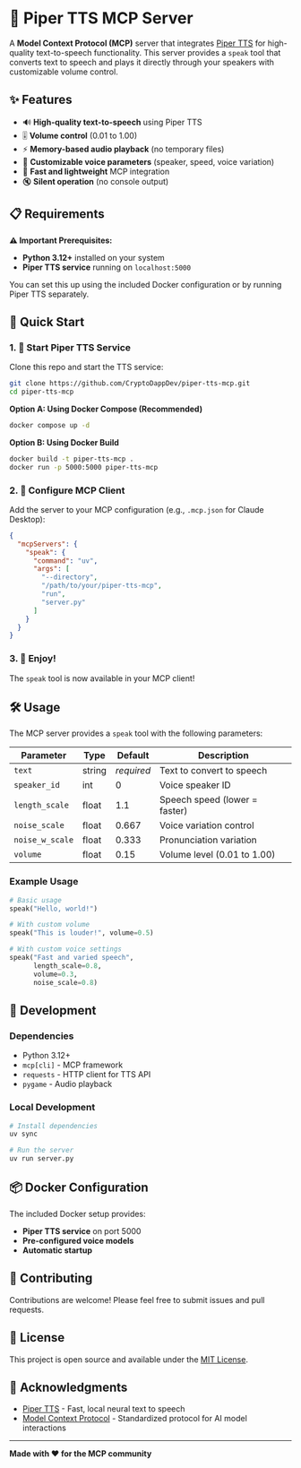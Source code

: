 # 🎤 Piper TTS MCP Server

A **Model Context Protocol (MCP)** server that integrates [Piper TTS](https://github.com/rhasspy/piper) for high-quality text-to-speech functionality. This server provides a `speak` tool that converts text to speech and plays it directly through your speakers with customizable volume control.

## ✨ Features

- 🔊 **High-quality text-to-speech** using Piper TTS
- 🎚️ **Volume control** (0.01 to 1.00)
- ⚡ **Memory-based audio playback** (no temporary files)
- 🔧 **Customizable voice parameters** (speaker, speed, voice variation)
- 🚀 **Fast and lightweight** MCP integration
- 🔇 **Silent operation** (no console output)

## 📋 Requirements

**⚠️ Important Prerequisites:**
- **Python 3.12+** installed on your system
- **Piper TTS service** running on `localhost:5000`

You can set this up using the included Docker configuration or by running Piper TTS separately.

## 🚀 Quick Start

### 1. 🐳 Start Piper TTS Service

Clone this repo and start the TTS service:

```bash
git clone https://github.com/CryptoDappDev/piper-tts-mcp.git
cd piper-tts-mcp
```

**Option A: Using Docker Compose (Recommended)**
```bash
docker compose up -d
```

**Option B: Using Docker Build**
```bash
docker build -t piper-tts-mcp .
docker run -p 5000:5000 piper-tts-mcp
```

### 2. 🔧 Configure MCP Client

Add the server to your MCP configuration (e.g., `.mcp.json` for Claude Desktop):

```json
{
  "mcpServers": {
    "speak": {
      "command": "uv",
      "args": [
        "--directory",
        "/path/to/your/piper-tts-mcp",
        "run",
        "server.py"
      ]
    }
  }
}
```

### 3. 🎉 Enjoy!

The `speak` tool is now available in your MCP client!

## 🛠️ Usage

The MCP server provides a `speak` tool with the following parameters:

| Parameter | Type | Default | Description |
|-----------|------|---------|-------------|
| `text` | string | *required* | Text to convert to speech |
| `speaker_id` | int | 0 | Voice speaker ID |
| `length_scale` | float | 1.1 | Speech speed (lower = faster) |
| `noise_scale` | float | 0.667 | Voice variation control |
| `noise_w_scale` | float | 0.333 | Pronunciation variation |
| `volume` | float | 0.15 | Volume level (0.01 to 1.00) |

### Example Usage

```python
# Basic usage
speak("Hello, world!")

# With custom volume
speak("This is louder!", volume=0.5)

# With custom voice settings
speak("Fast and varied speech", 
      length_scale=0.8, 
      volume=0.3, 
      noise_scale=0.8)
```

## 🔧 Development

### Dependencies

- Python 3.12+
- `mcp[cli]` - MCP framework
- `requests` - HTTP client for TTS API
- `pygame` - Audio playback

### Local Development

```bash
# Install dependencies
uv sync

# Run the server
uv run server.py
```

## 📦 Docker Configuration

The included Docker setup provides:
- **Piper TTS service** on port 5000
- **Pre-configured voice models**
- **Automatic startup**

## 🤝 Contributing

Contributions are welcome! Please feel free to submit issues and pull requests.

## 📄 License

This project is open source and available under the [MIT License](LICENSE).

## 🙏 Acknowledgments

- [Piper TTS](https://github.com/rhasspy/piper) - Fast, local neural text to speech
- [Model Context Protocol](https://modelcontextprotocol.io/) - Standardized protocol for AI model interactions

---

**Made with ❤️ for the MCP community**